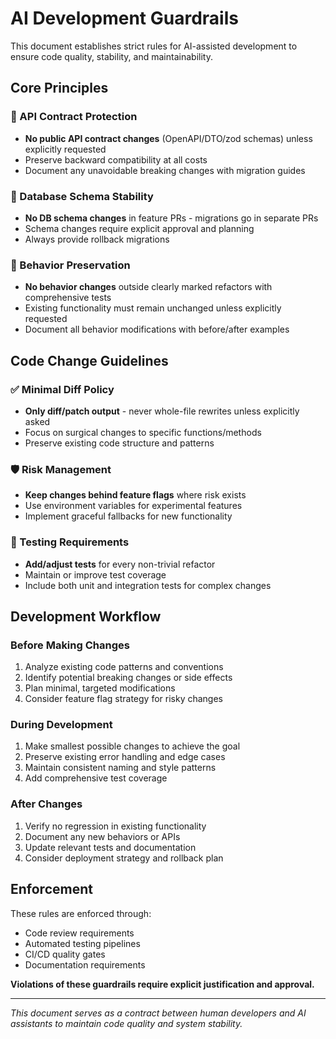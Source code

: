 # AI Development Guardrails

This document establishes strict rules for AI-assisted development to ensure code quality, stability, and maintainability.

## Core Principles

### 🚫 API Contract Protection
- **No public API contract changes** (OpenAPI/DTO/zod schemas) unless explicitly requested
- Preserve backward compatibility at all costs
- Document any unavoidable breaking changes with migration guides

### 🚫 Database Schema Stability
- **No DB schema changes** in feature PRs - migrations go in separate PRs
- Schema changes require explicit approval and planning
- Always provide rollback migrations

### 🚫 Behavior Preservation
- **No behavior changes** outside clearly marked refactors with comprehensive tests
- Existing functionality must remain unchanged unless explicitly requested
- Document all behavior modifications with before/after examples

## Code Change Guidelines

### ✅ Minimal Diff Policy
- **Only diff/patch output** - never whole-file rewrites unless explicitly asked
- Focus on surgical changes to specific functions/methods
- Preserve existing code structure and patterns

### 🛡️ Risk Management
- **Keep changes behind feature flags** where risk exists
- Use environment variables for experimental features
- Implement graceful fallbacks for new functionality

### 🧪 Testing Requirements
- **Add/adjust tests** for every non-trivial refactor
- Maintain or improve test coverage
- Include both unit and integration tests for complex changes

## Development Workflow

### Before Making Changes
1. Analyze existing code patterns and conventions
2. Identify potential breaking changes or side effects
3. Plan minimal, targeted modifications
4. Consider feature flag strategy for risky changes

### During Development
1. Make smallest possible changes to achieve the goal
2. Preserve existing error handling and edge cases
3. Maintain consistent naming and style patterns
4. Add comprehensive test coverage

### After Changes
1. Verify no regression in existing functionality
2. Document any new behaviors or APIs
3. Update relevant tests and documentation
4. Consider deployment strategy and rollback plan

## Enforcement

These rules are enforced through:
- Code review requirements
- Automated testing pipelines
- CI/CD quality gates
- Documentation requirements

**Violations of these guardrails require explicit justification and approval.**

---

*This document serves as a contract between human developers and AI assistants to maintain code quality and system stability.*
